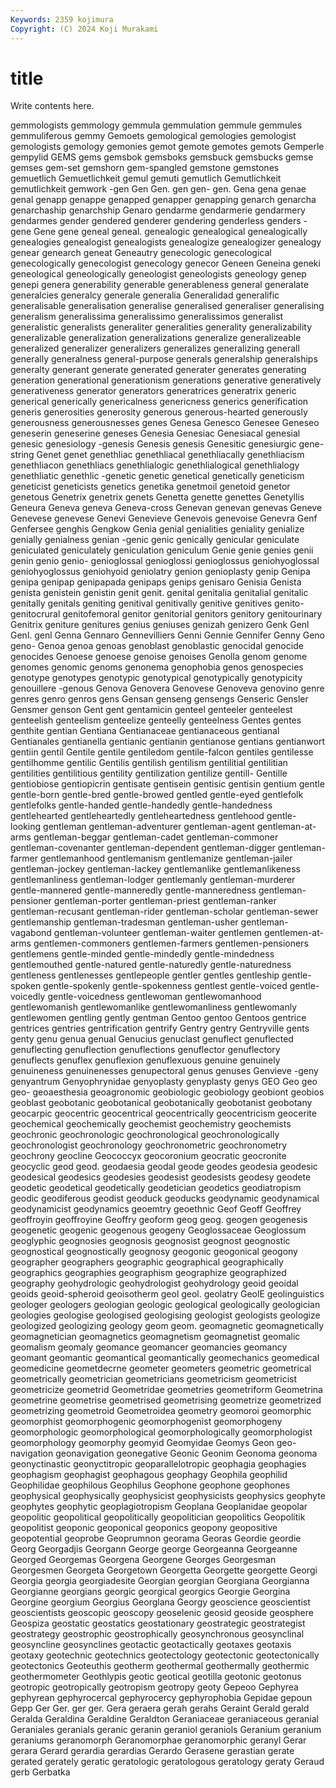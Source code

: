 ```yaml
---
Keywords: 2359 kojimura
Copyright: (C) 2024 Koji Murakami
---
```


# title

Write contents here.



gemmologists gemmology
gemmula gemmulation gemmule gemmules gemmuliferous gemmy Gemoets gemological gemologies gemologist
gemologists gemology gemonies gemot gemote gemotes gemots Gemperle gempylid GEMS
gems gemsbok gemsboks gemsbuck gemsbucks gemse gemses gem-set gemshorn gem-spangled
gemstone gemstones gemuetlich Gemuetlichkeit gemul gemuti gemutlich Gemutlichkeit gemutlichkeit gemwork
-gen Gen Gen. gen gen- gen. Gena gena genae genal
genapp genappe genapped genapper genapping genarch genarcha genarchaship genarchship Genaro
gendarme gendarmerie gendarmery gendarmes gender gendered genderer gendering genderless genders
-gene Gene gene geneal geneal. genealogic genealogical genealogically genealogies genealogist
genealogists genealogize genealogizer genealogy genear genearch geneat Geneautry genecologic genecological
genecologically genecologist genecology genecor Geneen Geneina geneki geneological geneologically geneologist
geneologists geneology genep genepi genera generability generable generableness general generalate
generalcies generalcy generale generalia Generalidad generalific generalisable generalisation generalise generalised
generaliser generalising generalism generalissima generalissimo generalissimos generalist generalistic generalists generaliter
generalities generality generalizability generalizable generalization generalizations generalize generalizeable generalized generalizer
generalizers generalizes generalizing generall generally generalness general-purpose generals generalship generalships
generalty generant generate generated generater generates generating generation generational generationism
generations generative generatively generativeness generator generators generatrices generatrix generic generical
generically genericalness genericness generics generification generis generosities generosity generous generous-hearted
generously generousness generousnesses genes Genesa Genesco Genesee Geneseo geneserin geneserine
geneses Genesia Genesiac Genesiacal genesial genesic genesiology -genesis Genesis genesis
Genesitic genesiurgic gene-string Genet genet genethliac genethliacal genethliacally genethliacism genethliacon
genethliacs genethlialogic genethlialogical genethlialogy genethliatic genethlic -genetic genetic genetical genetically
geneticism geneticist geneticists genetics genetika genetmoil genetoid genetor genetous Genetrix
genetrix genets Genetta genette genettes Genetyllis Geneura Geneva geneva Geneva-cross
Genevan genevan genevas Geneve Genevese genevese Genevi Genevieve Genevois genevoise
Genevra Genf Genfersee genghis Gengkow Genia genial genialities geniality genialize
genially genialness genian -genic genic genically genicular geniculate geniculated geniculately
geniculation geniculum Genie genie genies genii genin genio genio- genioglossal
genioglossi genioglossus geniohyoglossal geniohyoglossus geniohyoid geniolatry genion genioplasty genip Genipa
genipa genipap genipapada genipaps genips genisaro Genisia Genista genista genistein
genistin genit genit. genital genitalia genitalial genitalic genitally genitals geniting
genitival genitivally genitive genitives genito- genitocrural genitofemoral genitor genitorial genitors
genitory genitourinary Genitrix geniture genitures genius geniuses genizah genizero Genk
Genl Genl. genl Genna Gennaro Gennevilliers Genni Gennie Gennifer Genny
Geno geno- Genoa genoa genoas genoblast genoblastic genocidal genocide genocides
Genoese genoese genoise genoises Genolla genom genome genomes genomic genoms
genonema genophobia genos genospecies genotype genotypes genotypic genotypical genotypically genotypicity
genouillere -genous Genova Genovera Genovese Genoveva genovino genre genres genro
genros gens Gensan genseng gensengs Genseric Gensler Gensmer genson Gent
gent gentamicin genteel genteeler genteelest genteelish genteelism genteelize genteelly genteelness
Gentes gentes genthite gentian Gentiana Gentianaceae gentianaceous gentianal Gentianales gentianella
gentianic gentianin gentianose gentians gentianwort gentiin gentil Gentile gentile gentiledom
gentile-falcon gentiles gentilesse gentilhomme gentilic Gentilis gentilish gentilism gentilitial gentilitian
gentilities gentilitious gentility gentilization gentilize gentill- Gentille gentiobiose gentiopicrin gentisate
gentisein gentisic gentisin gentium gentle gentle-born gentle-bred gentle-browed gentled gentle-eyed
gentlefolk gentlefolks gentle-handed gentle-handedly gentle-handedness gentlehearted gentleheartedly gentleheartedness gentlehood gentle-looking
gentleman gentleman-adventurer gentleman-agent gentleman-at-arms gentleman-beggar gentleman-cadet gentleman-commoner gentleman-covenanter gentleman-dependent gentleman-digger
gentleman-farmer gentlemanhood gentlemanism gentlemanize gentleman-jailer gentleman-jockey gentleman-lackey gentlemanlike gentlemanlikeness gentlemanliness
gentleman-lodger gentlemanly gentleman-murderer gentle-mannered gentle-manneredly gentle-manneredness gentleman-pensioner gentleman-porter gentleman-priest gentleman-ranker
gentleman-recusant gentleman-rider gentleman-scholar gentleman-sewer gentlemanship gentleman-tradesman gentleman-usher gentleman-vagabond gentleman-volunteer gentleman-waiter
gentlemen gentlemen-at-arms gentlemen-commoners gentlemen-farmers gentlemen-pensioners gentlemens gentle-minded gentle-mindedly gentle-mindedness gentlemouthed
gentle-natured gentle-naturedly gentle-naturedness gentleness gentlenesses gentlepeople gentler gentles gentleship gentle-spoken
gentle-spokenly gentle-spokenness gentlest gentle-voiced gentle-voicedly gentle-voicedness gentlewoman gentlewomanhood gentlewomanish gentlewomanlike
gentlewomanliness gentlewomanly gentlewomen gentling gently gentman Gentoo gentoo Gentoos gentrice
gentrices gentries gentrification gentrify Gentry gentry Gentryville gents genty genu
genua genual Genucius genuclast genuflect genuflected genuflecting genuflection genuflections genuflector
genuflectory genuflects genuflex genuflexion genuflexuous genuine genuinely genuineness genuinenesses genupectoral
genus genuses Genvieve -geny genyantrum Genyophrynidae genyoplasty genyplasty genys GEO
Geo geo geo- geoaesthesia geoagronomic geobiologic geobiology geobiont geobios geoblast
geobotanic geobotanical geobotanically geobotanist geobotany geocarpic geocentric geocentrical geocentrically geocentricism
geocerite geochemical geochemically geochemist geochemistry geochemists geochronic geochronologic geochronological geochronologically
geochronologist geochronology geochronometric geochronometry geochrony geocline Geococcyx geocoronium geocratic geocronite
geocyclic geod geod. geodaesia geodal geode geodes geodesia geodesic geodesical
geodesics geodesies geodesist geodesists geodesy geodete geodetic geodetical geodetically geodetician
geodetics geodiatropism geodic geodiferous geodist geoduck geoducks geodynamic geodynamical geodynamicist
geodynamics geoemtry geoethnic Geof Geoff Geoffrey geoffroyin geoffroyine Geoffry geoform
geog geog. geogen geogenesis geogenetic geogenic geogenous geogeny Geoglossaceae Geoglossum
geoglyphic geognosies geognosis geognosist geognost geognostic geognostical geognostically geognosy geogonic
geogonical geogony geographer geographers geographic geographical geographically geographics geographies geographism
geographize geographized geography geohydrologic geohydrologist geohydrology geoid geoidal geoids geoid-spheroid
geoisotherm geol geol. geolatry GeolE geolinguistics geologer geologers geologian geologic
geological geologically geologician geologies geologise geologised geologising geologist geologists geologize
geologized geologizing geology geom geom. geomagnetic geomagnetically geomagnetician geomagnetics geomagnetism
geomagnetist geomalic geomalism geomaly geomance geomancer geomancies geomancy geomant geomantic
geomantical geomantically geomechanics geomedical geomedicine geometdecrne geometer geometers geometric geometrical
geometrically geometrician geometricians geometricism geometricist geometricize geometrid Geometridae geometries geometriform
Geometrina geometrine geometrise geometrised geometrising geometrize geometrized geometrizing geometroid Geometroidea
geometry geomoroi geomorphic geomorphist geomorphogenic geomorphogenist geomorphogeny geomorphologic geomorphological geomorphologically
geomorphologist geomorphology geomorphy geomyid Geomyidae Geomys Geon geo-navigation geonavigation geonegative
Geonic Geonim Geonoma geonoma geonyctinastic geonyctitropic geoparallelotropic geophagia geophagies geophagism
geophagist geophagous geophagy Geophila geophilid Geophilidae geophilous Geophilus Geophone geophone
geophones geophysical geophysically geophysicist geophysicists geophysics geophyte geophytes geophytic geoplagiotropism
Geoplana Geoplanidae geopolar geopolitic geopolitical geopolitically geopolitician geopolitics Geopolitik geopolitist
geoponic geoponical geoponics geopony geopositive geopotential geoprobe Geoprumnon georama Georas
Geordie geordie Georg Georgadjis Georgann George george Georgeanna Georgeanne Georged
Georgemas Georgena Georgene Georges Georgesman Georgesmen Georgeta Georgetown Georgetta Georgette
georgette Georgi Georgia georgia georgiadesite Georgian georgian Georgiana Georgianna Georgianne
georgians georgic georgical georgics Georgie Georgina Georgine georgium Georgius Georglana
Georgy geoscience geoscientist geoscientists geoscopic geoscopy geoselenic geosid geoside geosphere
Geospiza geostatic geostatics geostationary geostrategic geostrategist geostrategy geostrophic geostrophically geosynchronous
geosynclinal geosyncline geosynclines geotactic geotactically geotaxes geotaxis geotaxy geotechnic geotechnics
geotectology geotectonic geotectonically geotectonics Geoteuthis geotherm geothermal geothermally geothermic geothermometer
Geothlypis geotic geotical geotilla geotonic geotonus geotropic geotropically geotropism geotropy
geoty Gepeoo Gephyrea gephyrean gephyrocercal gephyrocercy gephyrophobia Gepidae gepoun Gepp
Ger Ger. ger ger. Gera geraera gerah gerahs Geraint Gerald
gerald Geralda Geraldina Geraldine Geraldton Geraniaceae geraniaceous geranial Geraniales geranials
geranic geranin geraniol geraniols Geranium geranium geraniums geranomorph Geranomorphae geranomorphic
geranyl Gerar gerara Gerard gerardia gerardias Gerardo Gerasene gerastian gerate
gerated gerately geratic geratologic geratologous geratology geraty Geraud gerb Gerbatka
